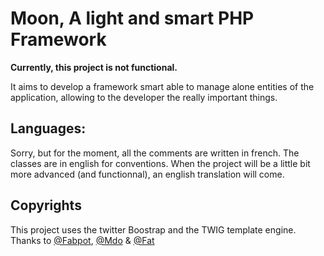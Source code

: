 Moon, A light and smart PHP Framework
====================================

**Currently, this project is not functional.**

It aims to develop a framework smart able to manage alone entities of 
the application, allowing to the developer the really important things.

Languages:
------------
Sorry, but for the moment, all the comments are written in french. The classes are in english for conventions.
When the project will be a little bit more advanced (and functionnal), an english translation will come.

Copyrights
---------
This project uses the twitter Boostrap and the TWIG template engine.
Thanks to [@Fabpot](https://github.com/fabpot), [@Mdo](https://github.com/mdo) & [@Fat](https://github.com/fat)
